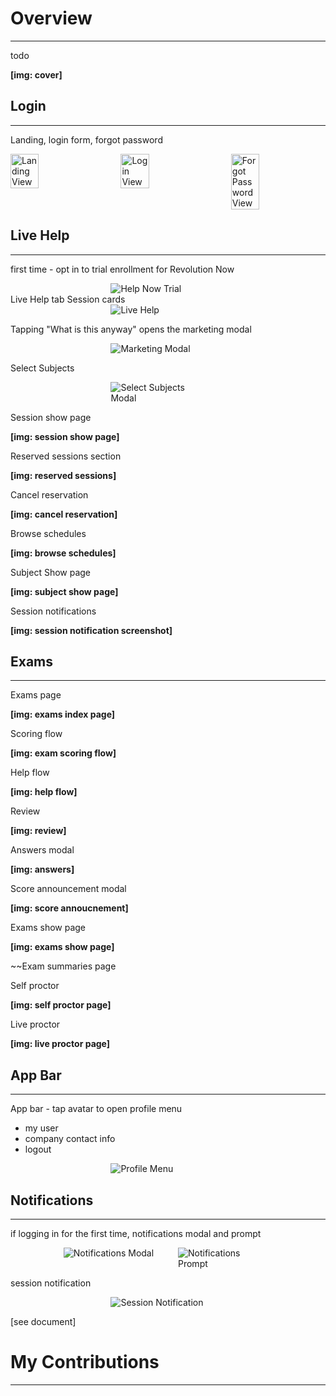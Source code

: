 # **<a style="color: var(--ion-color-dark);" name="overview">Overview</a>**

<hr style="border-bottom: 2px solid var(--ion-color-secondary);" />

todo

**[img: cover]**

## **<a style="color: var(--ion-color-dark);" name="login">Login</a>**

<hr style="border-bottom: 2px solid var(--ion-color-secondary-tint);" />

Landing, login form, forgot password

<div 
  style="display: flex; flex-direction: row; justify-content: space-between;"
>
  <img 
    src="https://beiatrix.s3.us-west-1.amazonaws.com/projects/mobile-app/landing.jpg"
    alt="Landing View" 
    style="width: 30%; height: auto;"
  />
  <img 
    src="https://beiatrix.s3.us-west-1.amazonaws.com/projects/mobile-app/login.jpg"
    alt="Login View" 
    style="width: 30%; height: auto;"
  />
  <img 
    src="https://beiatrix.s3.us-west-1.amazonaws.com/projects/mobile-app/forgot-password.jpg"
    alt="Forgot Password View" 
    style="width: 30%; height: auto;"
  />
</div>

## **<a style="color: var(--ion-color-dark);" name="live-help">Live Help</a>**

<hr style="border-bottom: 2px solid var(--ion-color-secondary-tint);" />

first time - opt in to trial enrollment for Revolution Now

<div 
  style="display: flex; flex-direction: row; justify-content: center;"
>
  <div style="width: 30%; height: auto; margin-right: 2rem">
    <img 
      src="https://beiatrix.s3.us-west-1.amazonaws.com/projects/mobile-app/help-now-trial.jpg"
      alt="Help Now Trial" 
    />
  </div>
</div>
Live Help tab
Session cards

<div 
  style="display: flex; flex-direction: row; justify-content: center;"
>
  <div style="width: 30%; height: auto; margin-right: 2rem">
    <img 
      src="https://beiatrix.s3.us-west-1.amazonaws.com/projects/mobile-app/live-help.jpg"
      alt="Live Help" 
    />
  </div>
</div>

Tapping "What is this anyway" opens the marketing modal 

<div 
  style="display: flex; flex-direction: row; justify-content: center;"
>
  <div style="width: 30%; height: auto; margin-right: 2rem">
    <img 
      src="https://beiatrix.s3.us-west-1.amazonaws.com/projects/mobile-app/marketing-modal.gif"
      alt="Marketing Modal" 
    />
  </div>
</div>


Select Subjects

<div 
  style="display: flex; flex-direction: row; justify-content: center;"
>
  <div style="width: 30%; height: auto; margin-right: 2rem">
    <img 
      src="https://beiatrix.s3.us-west-1.amazonaws.com/projects/mobile-app/select-subjects-modal.gif"
      alt="Select Subjects Modal" 
    />
  </div>
</div>

Session show page

**[img: session show page]**

Reserved sessions section

**[img: reserved sessions]**

Cancel reservation

**[img: cancel reservation]**

Browse schedules 

**[img: browse schedules]**

Subject Show page

**[img: subject show page]**

Session notifications 

**[img: session notification screenshot]**

## **<a style="color: var(--ion-color-dark);" name="exams">Exams</a>**

<hr style="border-bottom: 2px solid var(--ion-color-secondary-tint);" />

Exams page

**[img: exams index page]**

Scoring flow

**[img: exam scoring flow]**

Help flow

**[img: help flow]**

Review

**[img: review]**

Answers modal

**[img: answers]**

Score announcement modal

**[img: score annoucnement]**

Exams show page

**[img: exams show page]**

~~Exam summaries page

Self proctor

**[img: self proctor page]**

Live proctor

**[img: live proctor page]**

## **<a style="color: var(--ion-color-dark);" name="app-bar">App Bar</a>**

<hr style="border-bottom: 2px solid var(--ion-color-secondary-tint);" />

App bar - tap avatar to open profile menu

- my user
- company contact info
- logout 

<div 
  style="display: flex; flex-direction: row; justify-content: center;"
>
  <div style="width: 30%; height: auto; margin-right: 2rem">
    <img 
      src="https://beiatrix.s3.us-west-1.amazonaws.com/projects/mobile-app/profile-menu.gif"
      alt="Profile Menu" 
    />
  </div>
</div>


## **<a style="color: var(--ion-color-dark);" name="notifications-modal">Notifications</a>**

<hr style="border-bottom: 2px solid var(--ion-color-secondary-tint);" />

if logging in for the first time, notifications modal and prompt

<div 
  style="display: flex; flex-direction: row; justify-content: center;"
>
  <div style="width: 30%; height: auto; margin-right: 2rem">
    <img 
      src="https://beiatrix.s3.us-west-1.amazonaws.com/projects/mobile-app/notifications-modal.jpg"
      alt="Notifications Modal" 
    />
  </div>
  <div style="width: 30%; height: auto;">
    <img 
      src="https://beiatrix.s3.us-west-1.amazonaws.com/projects/mobile-app/notifications-prompt.jpg"
      alt="Notifications Prompt"
    />
  </div>
</div>

session notification

<div 
  style="display: flex; flex-direction: row; justify-content: center;"
>
  <div style="width: 30%; height: auto; margin-right: 2rem">
    <img 
      src="https://beiatrix.s3.us-west-1.amazonaws.com/projects/mobile-app/session-notification.gif"
      alt="Session Notification" 
    />
  </div>
</div>

[see document]

# **<a style="color: var(--ion-color-dark);" name="my-contributions">My Contributions</a>**

<hr style="border-bottom: 2px solid var(--ion-color-secondary);" />
